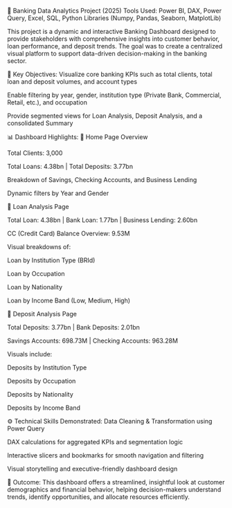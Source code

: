 💼 Banking Data Analytics Project (2025)
Tools Used: Power BI, DAX, Power Query, Excel, SQL, Python Libraries (Numpy, Pandas, Seaborn, MatplotLib)

This project is a dynamic and interactive Banking Dashboard designed to provide stakeholders with comprehensive insights into customer behavior, loan performance, and deposit trends. The goal was to create a centralized visual platform to support data-driven decision-making in the banking sector.

🧠 Key Objectives:
Visualize core banking KPIs such as total clients, total loan and deposit volumes, and account types

Enable filtering by year, gender, institution type (Private Bank, Commercial, Retail, etc.), and occupation

Provide segmented views for Loan Analysis, Deposit Analysis, and a consolidated Summary

📊 Dashboard Highlights:
🔹 Home Page Overview

Total Clients: 3,000

Total Loans: 4.38bn | Total Deposits: 3.77bn

Breakdown of Savings, Checking Accounts, and Business Lending

Dynamic filters by Year and Gender

🔹 Loan Analysis Page

Total Loan: 4.38bn | Bank Loan: 1.77bn | Business Lending: 2.60bn

CC (Credit Card) Balance Overview: 9.53M

Visual breakdowns of:

Loan by Institution Type (BRId)

Loan by Occupation

Loan by Nationality

Loan by Income Band (Low, Medium, High)

🔹 Deposit Analysis Page

Total Deposits: 3.77bn | Bank Deposits: 2.01bn

Savings Accounts: 698.73M | Checking Accounts: 963.28M

Visuals include:

Deposits by Institution Type

Deposits by Occupation

Deposits by Nationality

Deposits by Income Band

⚙️ Technical Skills Demonstrated:
Data Cleaning & Transformation using Power Query

DAX calculations for aggregated KPIs and segmentation logic

Interactive slicers and bookmarks for smooth navigation and filtering

Visual storytelling and executive-friendly dashboard design

🎯 Outcome:
This dashboard offers a streamlined, insightful look at customer demographics and financial behavior, helping decision-makers understand trends, identify opportunities, and allocate resources efficiently.
